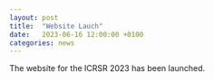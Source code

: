 ```yaml
---
layout: post
title:  "Website Lauch"
date:   2023-06-16 12:00:00 +0100
categories: news
---
```

The website for the ICRSR 2023 has been launched.